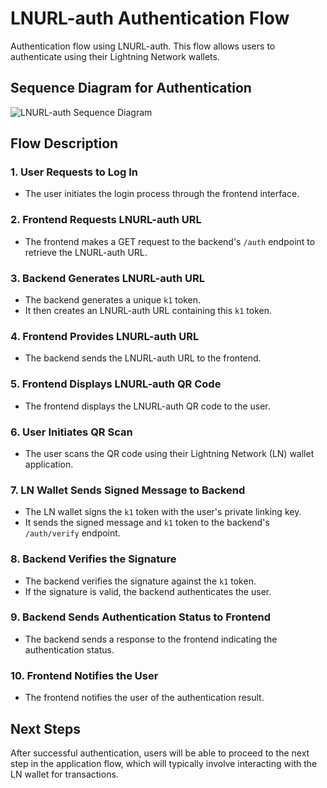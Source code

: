 # LNURL-auth Authentication Flow

Authentication flow using LNURL-auth. This flow allows users to authenticate using their Lightning Network wallets.

## Sequence Diagram for Authentication

![LNURL-auth Sequence Diagram](path-to-sequence-diagram-image.png)

## Flow Description

### 1. User Requests to Log In
- The user initiates the login process through the frontend interface.

### 2. Frontend Requests LNURL-auth URL
- The frontend makes a GET request to the backend's `/auth` endpoint to retrieve the LNURL-auth URL.

### 3. Backend Generates LNURL-auth URL
- The backend generates a unique `k1` token.
- It then creates an LNURL-auth URL containing this `k1` token.

### 4. Frontend Provides LNURL-auth URL
- The backend sends the LNURL-auth URL to the frontend.

### 5. Frontend Displays LNURL-auth QR Code
- The frontend displays the LNURL-auth QR code to the user.

### 6. User Initiates QR Scan
- The user scans the QR code using their Lightning Network (LN) wallet application.

### 7. LN Wallet Sends Signed Message to Backend
- The LN wallet signs the `k1` token with the user's private linking key.
- It sends the signed message and `k1` token to the backend's `/auth/verify` endpoint.

### 8. Backend Verifies the Signature
- The backend verifies the signature against the `k1` token.
- If the signature is valid, the backend authenticates the user.

### 9. Backend Sends Authentication Status to Frontend
- The backend sends a response to the frontend indicating the authentication status.

### 10. Frontend Notifies the User
- The frontend notifies the user of the authentication result.

## Next Steps

After successful authentication, users will be able to proceed to the next step in the application flow, which will typically involve interacting with the LN wallet for transactions.
